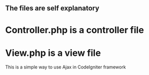 ## The files are self explanatory

# Controller.php is a controller file

# View.php is a view file

This is a simple way to use Ajax in CodeIgniter framework